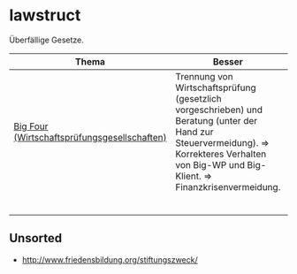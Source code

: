 lawstruct
=========

Überfällige Gesetze.

| Thema | Besser | Quellen / Mehr |
| ----- | ------ | -------------- |
| [Big Four (Wirtschaftsprüfungsgesellschaften)](https://de.wikipedia.org/wiki/Big_Four_%28Wirtschaftspr%C3%BCfungsgesellschaften%29) | Trennung von Wirtschaftsprüfung (gesetzlich vorgeschrieben) und Beratung (unter der Hand zur Steuervermeidung). => Korrekteres Verhalten von Big-WP und Big-Klient. => Finanzkrisenvermeidung. | [Wirtschaftsprüfungsgesellschaften - Die Macht der Insider - Von Brigitte Scholtes](http://www.deutschlandfunk.de/wirtschaftspruefungsgesellschaften-die-macht-der-insider.724.de.html?dram:article_id=319526) (11.05.2015). Betrifft große Konzerne; international vernetzt vs. Mittelstand. [Institut der Wirtschaftsprüfer](http://www.idw.de/) (Big-Four-dominiert) vs. [Verband für die mittelständische Wirtschaftsprüfung](http://www.wp-net.com/). |
|  |  |  |
|  |  |  |
|  |  |  |
|  |  |  |
|  |  |  |
|  |  |  |


Unsorted
--------

* http://www.friedensbildung.org/stiftungszweck/

